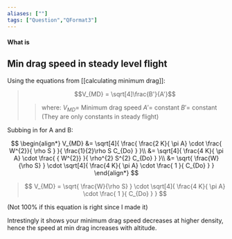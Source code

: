 ```yaml
---
aliases: [""]
tags: ["Question","QFormat3"]
---
```


#### What is
## Min drag speed in steady level flight
Using the equations from [[calculating minimum drag]]:

> $$V_{MD} = \sqrt[4]\frac{B'}{A'}$$ 
>> where:
>> $V_{MD}=$  Minimum drag speed
>> $A'=$ constant
>> $B'=$ constant
>> (They are only constants in steady flight)

Subbing in for A and B:

$$ \begin{align*}
V_{MD} &= \sqrt[4]{  \frac{ \frac{2 K}{ \pi A} \cdot \frac{ W^{2}}{ \rho S } }{ \frac{1}{2}\rho S C_{Do} }   }\\
&= \sqrt[4]{ \frac{4 K}{ \pi A} \cdot \frac{ { W^{2}} }{ \rho^{2} S^{2} C_{Do} }   }\\
&= \sqrt{ \frac{W}{\rho S} } \cdot \sqrt[4]{ \frac{4 K}{ \pi A} \cdot \frac{ 1 }{ C_{Do} }   }
\end{align*} $$

> $$ V_{MD} = \sqrt{ \frac{W}{\rho S} } \cdot \sqrt[4]{ \frac{4 K}{ \pi A} \cdot \frac{ 1 }{ C_{Do} }   } $$

(Not 100% if this equation is right since I made it)

Intrestingly it shows your minimum drag speed decreases at higher density, hence the speed at min drag increases with altitude.

